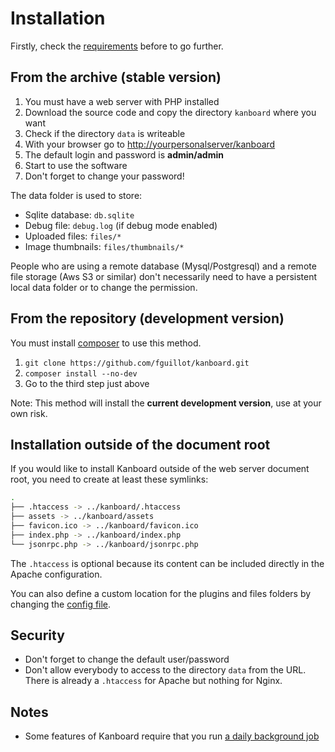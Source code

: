 Installation
============

Firstly, check the [requirements](requirements.markdown) before to go further.

From the archive (stable version)
---------------------------------

1. You must have a web server with PHP installed
2. Download the source code and copy the directory `kanboard` where you want
3. Check if the directory `data` is writeable
4. With your browser go to <http://yourpersonalserver/kanboard>
5. The default login and password is **admin/admin**
6. Start to use the software
7. Don't forget to change your password!

The data folder is used to store:

- Sqlite database: `db.sqlite`
- Debug file: `debug.log` (if debug mode enabled)
- Uploaded files: `files/*`
- Image thumbnails: `files/thumbnails/*`

People who are using a remote database (Mysql/Postgresql) and a remote file storage (Aws S3 or similar) don't necessarily need to have a persistent local data folder or to change the permission.

From the repository (development version)
-----------------------------------------

You must install [composer](https://getcomposer.org/) to use this method.

1. `git clone https://github.com/fguillot/kanboard.git`
2. `composer install --no-dev`
3. Go to the third step just above

Note: This method will install the **current development version**, use at your own risk.

Installation outside of the document root
-----------------------------------------

If you would like to install Kanboard outside of the web server document root, you need to create at least these symlinks:

```bash
.
├── .htaccess -> ../kanboard/.htaccess
├── assets -> ../kanboard/assets
├── favicon.ico -> ../kanboard/favicon.ico
├── index.php -> ../kanboard/index.php
└── jsonrpc.php -> ../kanboard/jsonrpc.php
```

The `.htaccess` is optional because its content can be included directly in the Apache configuration.

You can also define a custom location for the plugins and files folders by changing the [config file](config.markdown).

Security
--------

- Don't forget to change the default user/password
- Don't allow everybody to access to the directory `data` from the URL. There is already a `.htaccess` for Apache but nothing for Nginx.

Notes
-----

- Some features of Kanboard require that you run [a daily background job](cronjob.markdown)
